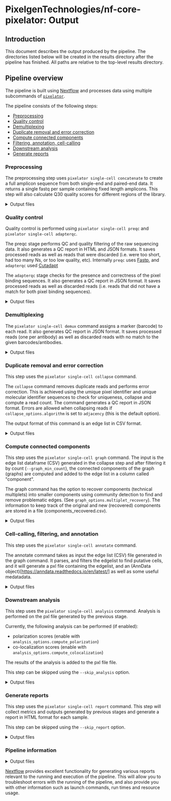 # PixelgenTechnologies/nf-core-pixelator: Output

## Introduction

This document describes the output produced by the pipeline.
The directories listed below will be created in the results directory after the pipeline has finished. All paths are relative to the top-level results directory.

## Pipeline overview

The pipeline is built using [Nextflow](https://www.nextflow.io/) and processes data using multiple subcommands
of [`pixelator`](https://github.com/PixelgenTechnologies/pixelator).

The pipeline consists of the following steps:

- [Preprocessing](#Preprocessing)
- [Quality control](#quality-control)
- [Demultiplexing](#demultiplexing)
- [Duplicate removal and error correction](#duplicate-removal-and-error-correction)
- [Compute connected components](#compute-connected-components)
- [Filtering, annotation, cell-calling](#filtering-annotation-cell-calling)
- [Downstream analysis](#downstream-analysis)
- [Generate reports](#generate-reports)

### Preprocessing

The preprocessing step uses `pixelator single-cell concatenate` to create a full amplicon sequence from both single-end and paired-end data.
It returns a single fastq per sample containing fixed length amplicons.
This step will also calculate Q30 quality scores for different regions of the library.

<details markdown="1">
<summary>Output files</summary>

- `pixelator`

  - `concatenate`

    - `<sample-id>.merged.fastq.gz`:
      Combine R1 and R2 reads into full amplicon reads and calculate Q30 scores for the amplicon regions.
    - `<sample-id>.report.json`: Q30 metrics of the amplicon.
    - `<sample-id>.meta.json`: Command invocation metadata.

  - `logs`
    - `<sample-id>.pixelator-concatenate.log`: pixelator log output.

</details>

### Quality control

Quality control is performed using `pixelator single-cell preqc` and `pixelator single-cell adapterqc`.

The preqc stage performs QC and quality filtering of the raw sequencing data. It also generates a QC report in HTML and JSON formats. It saves processed reads as well as reads that were discarded (i.e. were too short, had too many Ns, or too low quality, etc). Internally `preqc` uses [Fastp](https://github.com/OpenGene/fastp), and `adapterqc` used [Cutadapt](https://cutadapt.readthedocs.io/en/stable/)

The `adapterqc` stage checks for the presence and correctness of the pixel binding sequences. It also generates a QC report in JSON format. It saves processed reads as well as discarded reads (i.e. reads that did not have a match for both pixel binding sequences).

<details markdown="1">
<summary>Output files</summary>

- `pixelator`

  - `preqc`
    - `<sample-id>.processed.fastq.gz`: Processed reads.
    - `<sample-id>.failed.fastq.gz`: Discarded reads.
    - `<sample-id>.report.json`: Fastp json report.
    - `<sample-id>.meta.json`: Command invocation metadata.
  - `adapterqc`
    - `<sample-id>.processed.fastq.gz`: Processed reads.
    - `<sample-id>.failed.fastq.gz`: Discarded reads.
    - `<sample-id>.report.json`: Cutadapt json report.
    - `<sample-id>.meta.json`: Command invocation metadata.

  - `logs`
    - `<sample-id>.pixelator-preqc.log`: pixelator log output.

</details>

### Demultiplexing

The `pixelator single-cell demux` command assigns a marker (barcode) to each read. It also generates QC report in JSON format. It saves processed reads (one per antibody) as well as discarded reads with no match to the given barcodes/antibodies.

<details markdown="1">
<summary>Output files</summary>

- `pixelator`

  - `demux`
    - `<sample-id>.processed-<antibody_name>.fastq.gz`: Reads demultiplexed per antibody.
    - `<sample-id>.failed.fastq.gz`: Discarded reads that do not match an antibody barcode.
    - `<sample-id>.report.json`: Cutadapt json report.
    - `<sample-id>.meta.json`: Command invocation metadata.

  - `logs`
    - `<sample-id>.pixelator-demultiplex.log`: pixelator log output.

</details>

### Duplicate removal and error correction

This step uses the `pixelator single-cell collapse` command.

The `collapse` command removes duplicate reads and performs error correction. This is achieved using the umique pixel identifier and unique molecular identifier sequences to check for uniqueness, collapse and compute a read count. The command generates a QC report in JSON format. Errors are allowed when collapsing reads if `collapse_options.algorithm` is set to `adjacency` (this is the default option).

The output format of this command is an edge list in CSV format.

<details markdown="1">
<summary>Output files</summary>

- `pixelator`

  - `collapse`
    - `<sample-id>.collapsed.csv.gz`: Edgelist of the graph.
    - `<sample-id>.report.json`: Statistics for the collapse step.
    - `<sample-id>.meta.json`: Command invocation metadata.

  - `logs`
    - `<sample-id>.pixelator-collapse.log`: pixelator log output.

</details>

### Compute connected components

This step uses the `pixelator single-cell graph` command.
The input is the edge list dataframe (CSV) generated in the collapse step and after filtering it
by count (`--graph_min_count`), the connected components of the graph (graphs) are computed and
added to the edge list in a column called "component".

The graph command has the option to recover components (technical multiplets) into smaller
components using community detection to find and remove problematic edges.
(See `graph_options.multiplet_recovery`). The information to keep track of the original and
new (recovered) components are stored in a file (components_recovered.csv).

<details markdown="1">
<summary>Output files</summary>

- `pixelator`

  - `graph`
    - `<sample-id>.edgelist.csv.gz`:
      Edge list dataframe (CSV) after recovering technical multiplets.
    - `<sample-id>.raw_edgelist.csv.gz`:
      Raw edge list dataframe in csv format before recovering technical multiplets.
    - `<sample-id>.components_recovered.csv`:
      List of new components recovered (when using `--multiple-recovery`)
    - `<sample-id>.meta.json`: Command invocation metadata.
    - `<sample-id>.report.json`: Metrics with useful information about the clustering.
    - `*.meta.json`: Command invocation metadata.

  - `logs`
    - `<sample-id>.pixelator-cluster.log`: pixelator log output.

</details>

### Cell-calling, filtering, and annotation

This step uses the `pixelator single-cell annotate` command.

The annotate command takes as input the edge list (CSV) file generated in the graph command. It parses, and filters the
edgelist to find putative cells, and it will generate a pxl file containing the edgelist, and an (AnnData object)[https://anndata.readthedocs.io/en/latest/]
as well as some useful medatadata.

<details markdown="1">
<summary>Output files</summary>

- `pixelator`

  - `annotate`
    - `<sample-id>.dataset.pxl`
    - `<sample-id>.meta.json`: Command invocation metadata.
    - `<sample-id>.rank_vs_size.png`
    - `<sample-id>.raw_components_metrics.csv`
    - `<sample-id>.report.json`: Statistics for the analysis step.
    - `<sample-id>.umap.png`

  - `logs`
    - `<sample-id>.pixelator-annotate.log`: pixelator log output.
  </details>

### Downstream analysis

This step uses the `pixelator single-cell analysis` command. Analysis is performed on the pxl file generated by the previous stage.

Currently, the following analysis can be performed (if enabled):

- polarization scores (enable with `analysis_options.compute_polarization`)
- co-localization scores (enable with `analysis_options.compute_colocalization`)

The results of the analysis is added to the pxl file file.

This step can be skipped using the `--skip_analysis` option.

<details markdown="1">
<summary>Output files</summary>

- `pixelator`

  - `analysis`
    - `<sample-id>.dataset.pxl`: a pxl file with the analysis results added to it
    - `<sample-id>.meta.json`: Command invocation metadata.
    - `<sample-id>.report.json`: Statistics for the analysis step.

  - `logs`
    - `<sample-id>.pixelator-analysis.log`: pixelator log output.

</details>

### Generate reports

This step uses the `pixelator single-cell report` command.
This step will collect metrics and outputs generated by previous stages
and generate a report in HTML format for each sample.

This step can be skipped using the `--skip_report` option.

<details markdown="1">
<summary>Output files</summary>

- `pixelator`
  - `report`
    - `<sample-id>_report.html`: Pixelator summary report.
  - `logs`
    - `<sample-id>.pixelator-report.log`: Pixelator log output.

</details>

### Pipeline information

<details markdown="1">
<summary>Output files</summary>

- `pipeline_info/`
  - Reports generated by Nextflow: `execution_report.html`, `execution_timeline.html`, `execution_trace.txt` and `pipeline_dag.dot`/`pipeline_dag.svg`.
  - Reports generated by the pipeline: `pipeline_report.html`, `pipeline_report.txt` and `software_versions.yml`. The `pipeline_report*` files will only be present if the `--email` / `--email_on_fail` parameter's are used when running the pipeline.
  - Reformatted samplesheet files used as input to the pipeline: `samplesheet.valid.csv`.
  - Metadata file with software versions, environment information and pipeline configuration for debugging: `metadata.json`

</details>

[Nextflow](https://www.nextflow.io/docs/latest/tracing.html) provides excellent functionality for generating various reports relevant to the running and execution of the pipeline. This will allow you to troubleshoot errors with the running of the pipeline, and also provide you with other information such as launch commands, run times and resource usage.
